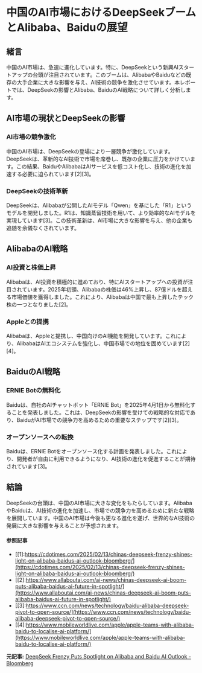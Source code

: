 # 中国のAI市場におけるDeepSeekブームとAlibaba、Baiduの展望

## 緒言

中国のAI市場は、急速に進化しています。特に、DeepSeekという新興AIスタートアップの台頭が注目されています。このブームは、AlibabaやBaiduなどの既存の大手企業に大きな影響を与え、AI技術の競争を激化させています。本レポートでは、DeepSeekの影響とAlibaba、BaiduのAI戦略について詳しく分析します。

## AI市場の現状とDeepSeekの影響

### AI市場の競争激化

中国のAI市場は、DeepSeekの登場により一層競争が激化しています。DeepSeekは、革新的なAI技術で市場を席巻し、既存の企業に圧力をかけています。この結果、BaiduやAlibabaはAIサービスを低コスト化し、技術の進化を加速する必要に迫られています[2][3]。

### DeepSeekの技術革新

DeepSeekは、Alibabaが公開したAIモデル「Qwen」を基にした「R1」というモデルを開発しました。R1は、知識蒸留技術を用いて、より効率的なAIモデルを実現しています[3]。この技術革新は、AI市場に大きな影響を与え、他の企業も追随を余儀なくされています。

## AlibabaのAI戦略

### AI投資と株価上昇

Alibabaは、AI投資を積極的に進めており、特にAIスタートアップへの投資が注目されています。2025年初頭、Alibabaの株価は46%上昇し、87億ドルを超える市場価値を獲得しました。これにより、Alibabaは中国で最も上昇したテック株の一つとなりました[2]。

### Appleとの提携

Alibabaは、Appleと提携し、中国向けのAI機能を開発しています。これにより、AlibabaはAIエコシステムを強化し、中国市場での地位を固めています[2][4]。

## BaiduのAI戦略

### ERNIE Botの無料化

Baiduは、自社のAIチャットボット「ERNIE Bot」を2025年4月1日から無料化することを発表しました。これは、DeepSeekの影響を受けての戦略的な対応であり、BaiduがAI市場での競争力を高めるための重要なステップです[2][3]。

### オープンソースへの転換

Baiduは、ERNIE Botをオープンソース化する計画を発表しました。これにより、開発者が自由に利用できるようになり、AI技術の進化を促進することが期待されています[3]。

## 結論

DeepSeekの台頭は、中国のAI市場に大きな変化をもたらしています。AlibabaやBaiduは、AI技術の進化を加速し、市場での競争力を高めるために新たな戦略を展開しています。中国のAI市場は今後も更なる進化を遂げ、世界的なAI技術の発展に大きな影響を与えることが予想されます。

#### 参照記事
- [[1]:https://cdotimes.com/2025/02/13/chinas-deepseek-frenzy-shines-light-on-alibaba-baidus-ai-outlook-bloomberg/](https://cdotimes.com/2025/02/13/chinas-deepseek-frenzy-shines-light-on-alibaba-baidus-ai-outlook-bloomberg/)
- [[2]:https://www.allaboutai.com/ai-news/chinas-deepseek-ai-boom-puts-alibaba-baidus-ai-future-in-spotlight/](https://www.allaboutai.com/ai-news/chinas-deepseek-ai-boom-puts-alibaba-baidus-ai-future-in-spotlight/)
- [[3]:https://www.ccn.com/news/technology/baidu-alibaba-deepseek-pivot-to-open-source/](https://www.ccn.com/news/technology/baidu-alibaba-deepseek-pivot-to-open-source/)
- [[4]:https://www.mobileworldlive.com/apple/apple-teams-with-alibaba-baidu-to-localise-ai-platform/](https://www.mobileworldlive.com/apple/apple-teams-with-alibaba-baidu-to-localise-ai-platform/)


**元記事:** [DeepSeek Frenzy Puts Spotlight on Alibaba and Baidu AI Outlook - Bloomberg](https://www.bloomberg.com/news/articles/2025-02-14/china-s-deepseek-frenzy-shines-light-on-alibaba-baidu-s-ai-outlook)